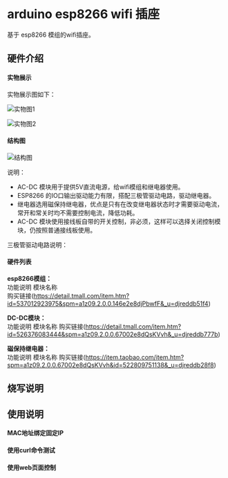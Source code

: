 # arduino esp8266 wifi 插座

基于 esp8266 模组的wifi插座。

## 硬件介绍

#### 实物展示
实物展示图如下：  

![实物图1](img/实物-1.jpg)

![实物图2](img/实物-2.jpg)

#### 结构图

![结构图](img/结构图.png)

说明：
- AC-DC 模块用于提供5V直流电源，给wifi模组和继电器使用。
- ESP8266 的IO口输出驱动能力有限，搭配三极管驱动电路，驱动继电器。
- 继电器选用磁保持继电器，优点是只有在改变继电器状态时才需要驱动电流，常开和常关时均不需要控制电流，降低功耗。
- AC-DC 模块使用接线板自带的开关控制，非必须，这样可以选择关闭控制模块，仍按照普通接线板使用。

三极管驱动电路说明：

#### 硬件列表
 
**esp8266模组：**  
功能说明
模块名称  
购买链接(https://detail.tmall.com/item.htm?id=537012923975&spm=a1z09.2.0.0.146e2e8djPbwfF&_u=djreddb51f4)

**DC-DC模块：**  
功能说明
模块名称
购买链接(https://detail.tmall.com/item.htm?id=526376083444&spm=a1z09.2.0.0.67002e8dQsKVvh&_u=djreddb777b)

**磁保持继电器：**  
功能说明
模块名称
购买链接(https://item.taobao.com/item.htm?spm=a1z09.2.0.0.67002e8dQsKVvh&id=522809751138&_u=djreddb28f8)

## 烧写说明


## 使用说明

#### MAC地址绑定固定IP

#### 使用curl命令测试

#### 使用web页面控制
